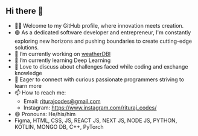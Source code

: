 
## Hi there 👋

- 👨‍💻 Welcome to my GitHub profile, where innovation meets creation.
- 🟢 As a dedicated software developer and entrepreneur, I'm constantly exploring new horizons and pushing boundaries to create cutting-edge solutions.
- 🔭 I’m currently working on [weatherDBI](https://github.com/db-db-dron/weatherdb)
- 🌱 I’m currently learning Deep Learning
- 💬 Love to discuss about challenges faced while coding and exchange knowledge
- 🤝 Eager to connect with curious passionate programmers striving to learn more
- 📫 How to reach me:
    - Email: riturajcodes@gmail.com
    - Instagram: https://www.instagram.com/rituraj_codes/
- 😄 Pronouns: He/his/him
- Figma, HTML, CSS, JS, REACT JS, NEXT JS, NODE JS, PYTHON, KOTLIN, MONGO DB, C++, PyTorch
